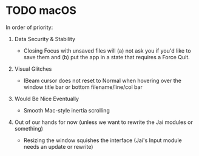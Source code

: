 # TODO macOS
In order of priority:

1. Data Security & Stability
    - Closing Focus with unsaved files will (a) not ask you if you'd like to save them and (b) put the app in a state that requires a Force Quit.

2. Visual Glitches
    - IBeam cursor does not reset to Normal when hovering over the window title bar or bottom filename/line/col bar

3. Would Be Nice Eventually
    - Smooth Mac-style inertia scrolling

4. Out of our hands for now (unless we want to rewrite the Jai modules or something)
    - Resizing the window squishes the interface (Jai's Input module needs an update or rewrite)
